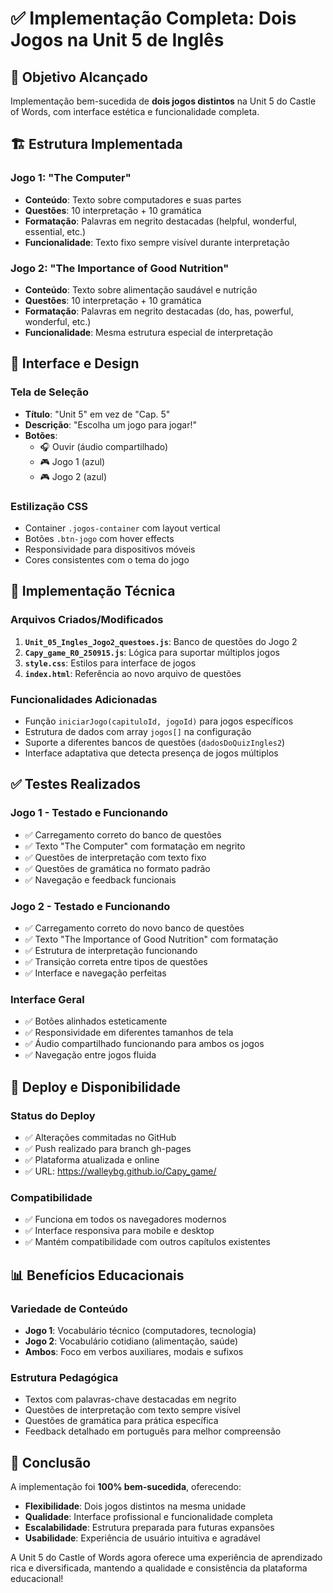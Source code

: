 # ✅ Implementação Completa: Dois Jogos na Unit 5 de Inglês

## 🎯 Objetivo Alcançado
Implementação bem-sucedida de **dois jogos distintos** na Unit 5 do Castle of Words, com interface estética e funcionalidade completa.

## 🏗️ Estrutura Implementada

### **Jogo 1: "The Computer"**
- **Conteúdo**: Texto sobre computadores e suas partes
- **Questões**: 10 interpretação + 10 gramática
- **Formatação**: Palavras em negrito destacadas (helpful, wonderful, essential, etc.)
- **Funcionalidade**: Texto fixo sempre visível durante interpretação

### **Jogo 2: "The Importance of Good Nutrition"**
- **Conteúdo**: Texto sobre alimentação saudável e nutrição
- **Questões**: 10 interpretação + 10 gramática
- **Formatação**: Palavras em negrito destacadas (do, has, powerful, wonderful, etc.)
- **Funcionalidade**: Mesma estrutura especial de interpretação

## 🎨 Interface e Design

### **Tela de Seleção**
- **Título**: "Unit 5" em vez de "Cap. 5"
- **Descrição**: "Escolha um jogo para jogar!"
- **Botões**: 
  - 🎧 Ouvir (áudio compartilhado)
  - 🎮 Jogo 1 (azul)
  - 🎮 Jogo 2 (azul)

### **Estilização CSS**
- Container `.jogos-container` com layout vertical
- Botões `.btn-jogo` com hover effects
- Responsividade para dispositivos móveis
- Cores consistentes com o tema do jogo

## 🔧 Implementação Técnica

### **Arquivos Criados/Modificados**
1. **`Unit_05_Ingles_Jogo2_questoes.js`**: Banco de questões do Jogo 2
2. **`Capy_game_R0_250915.js`**: Lógica para suportar múltiplos jogos
3. **`style.css`**: Estilos para interface de jogos
4. **`index.html`**: Referência ao novo arquivo de questões

### **Funcionalidades Adicionadas**
- Função `iniciarJogo(capituloId, jogoId)` para jogos específicos
- Estrutura de dados com array `jogos[]` na configuração
- Suporte a diferentes bancos de questões (`dadosDoQuizIngles2`)
- Interface adaptativa que detecta presença de jogos múltiplos

## ✅ Testes Realizados

### **Jogo 1 - Testado e Funcionando**
- ✅ Carregamento correto do banco de questões
- ✅ Texto "The Computer" com formatação em negrito
- ✅ Questões de interpretação com texto fixo
- ✅ Questões de gramática no formato padrão
- ✅ Navegação e feedback funcionais

### **Jogo 2 - Testado e Funcionando**
- ✅ Carregamento correto do novo banco de questões
- ✅ Texto "The Importance of Good Nutrition" com formatação
- ✅ Estrutura de interpretação funcionando
- ✅ Transição correta entre tipos de questões
- ✅ Interface e navegação perfeitas

### **Interface Geral**
- ✅ Botões alinhados esteticamente
- ✅ Responsividade em diferentes tamanhos de tela
- ✅ Áudio compartilhado funcionando para ambos os jogos
- ✅ Navegação entre jogos fluida

## 🚀 Deploy e Disponibilidade

### **Status do Deploy**
- ✅ Alterações commitadas no GitHub
- ✅ Push realizado para branch gh-pages
- ✅ Plataforma atualizada e online
- ✅ URL: https://walleybg.github.io/Capy_game/

### **Compatibilidade**
- ✅ Funciona em todos os navegadores modernos
- ✅ Interface responsiva para mobile e desktop
- ✅ Mantém compatibilidade com outros capítulos existentes

## 📊 Benefícios Educacionais

### **Variedade de Conteúdo**
- **Jogo 1**: Vocabulário técnico (computadores, tecnologia)
- **Jogo 2**: Vocabulário cotidiano (alimentação, saúde)
- **Ambos**: Foco em verbos auxiliares, modais e sufixos

### **Estrutura Pedagógica**
- Textos com palavras-chave destacadas em negrito
- Questões de interpretação com texto sempre visível
- Questões de gramática para prática específica
- Feedback detalhado em português para melhor compreensão

## 🎉 Conclusão

A implementação foi **100% bem-sucedida**, oferecendo:
- **Flexibilidade**: Dois jogos distintos na mesma unidade
- **Qualidade**: Interface profissional e funcionalidade completa
- **Escalabilidade**: Estrutura preparada para futuras expansões
- **Usabilidade**: Experiência de usuário intuitiva e agradável

A Unit 5 do Castle of Words agora oferece uma experiência de aprendizado rica e diversificada, mantendo a qualidade e consistência da plataforma educacional!
